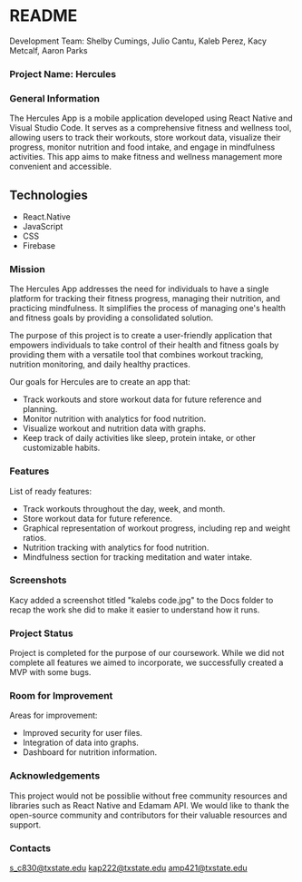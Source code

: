 # README #
Development Team: Shelby Cumings, Julio Cantu, Kaleb Perez, Kacy Metcalf, Aaron Parks

### Project Name: Hercules ###

### General Information ###
The Hercules App is a mobile application developed using React Native and Visual Studio Code. 
It serves as a comprehensive fitness and wellness tool, allowing users to track their workouts, store workout data, visualize their progress, 
monitor nutrition and food intake, and engage in mindfulness activities. This app aims to make fitness and wellness management more convenient and accessible.

## Technologies ##
* React.Native
* JavaScript
* CSS
* Firebase

### Mission ###
The Hercules App addresses the need for individuals to have a single platform for tracking their fitness progress, 
managing their nutrition, and practicing mindfulness. It simplifies the process of managing one's health and fitness goals by providing a consolidated solution.

The purpose of this project is to create a user-friendly application that empowers individuals to take control of their health and fitness goals by providing them with a versatile tool that combines workout tracking, nutrition monitoring, and daily healthy practices.

Our goals for Hercules are to create an app that:
- Track workouts and store workout data for future reference and planning.
- Monitor nutrition with analytics for food nutrition.
- Visualize workout and nutrition data with graphs.
- Keep track of daily activities like sleep, protein intake, or other customizable habits.

### Features ###
List of ready features:
- Track workouts throughout the day, week, and month.
- Store workout data for future reference.
- Graphical representation of workout progress, including rep and weight ratios.
- Nutrition tracking with analytics for food nutrition.
- Mindfulness section for tracking meditation and water intake.

### Screenshots ###
Kacy added a screenshot titled "kalebs code.jpg" to the Docs folder to recap the work she did to make it easier to understand how it runs.

### Project Status ###
Project is completed for the purpose of our coursework. While we did not complete all features we aimed to incorporate, we successfully created a MVP with some bugs.

### Room for Improvement ###
Areas for improvement:
- Improved security for user files.
- Integration of data into graphs.
- Dashboard for nutrition information.

### Acknowledgements ### 
This project would not be possiblie without free community resources and libraries such as React Native and Edamam API. We would like to thank the open-source community and contributors for their valuable resources and support.

### Contacts ###
s_c830@txstate.edu
kap222@txstate.edu
amp421@txstate.edu





